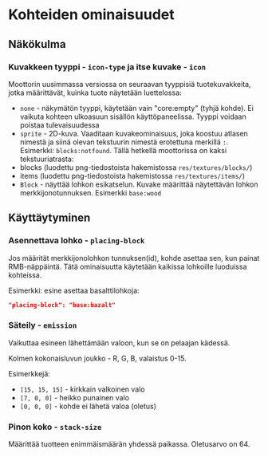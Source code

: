 # Kohteiden ominaisuudet

## Näkökulma

### Kuvakkeen tyyppi - `icon-type` ja itse kuvake - `icon`

Moottorin uusimmassa versiossa on seuraavan tyyppisiä tuotekuvakkeita, jotka määrittävät, kuinka tuote näytetään luettelossa:
- `none` - näkymätön tyyppi, käytetään vain "core:empty" (tyhjä kohde). Ei vaikuta kohteen ulkoasuun sisällön käyttöpaneelissa. Tyyppi voidaan poistaa tulevaisuudessa
- `sprite` - 2D-kuva. Vaaditaan kuvakeominaisuus, joka koostuu atlasen nimestä ja siinä olevan tekstuurin nimestä erotettuna merkillä `:`. Esimerkki: `blocks:notfound`. Tällä hetkellä moottorissa on kaksi tekstuuriatrasta:
 - blocks (luodettu png-tiedostoista hakemistossa `res/textures/blocks/`)
 - items (luodettu png-tiedostoista hakemistossa `res/textures/items/`)
- `Block` - näyttää lohkon esikatselun. Kuvake määrittää näytettävän lohkon merkkijonotunnuksen. Esimerkki `base:wood`

## Käyttäytyminen

### Asennettava lohko - `placing-block`

Jos määrität merkkijonolohkon tunnuksen(id), kohde asettaa sen, kun painat RMB-näppäintä. Tätä ominaisuutta käytetään kaikissa lohkoille luoduissa kohteissa.

Esimerkki: esine asettaa basalttilohkoja:

```json
"placing-block": "base:bazalt"
```

### Säteily - `emission`

Vaikuttaa esineen lähettämään valoon, kun se on pelaajan kädessä.

Kolmen kokonaisluvun joukko - R, G, B, valaistus 0-15.

Esimerkkejä:

- `[15, 15, 15]` - kirkkain valkoinen valo
- `[7, 0, 0]` - heikko punainen valo
- `[0, 0, 0]` - kohde ei lähetä valoa (oletus)

### Pinon koko - `stack-size`

Määrittää tuotteen enimmäismäärän yhdessä paikassa. Oletusarvo on 64.
